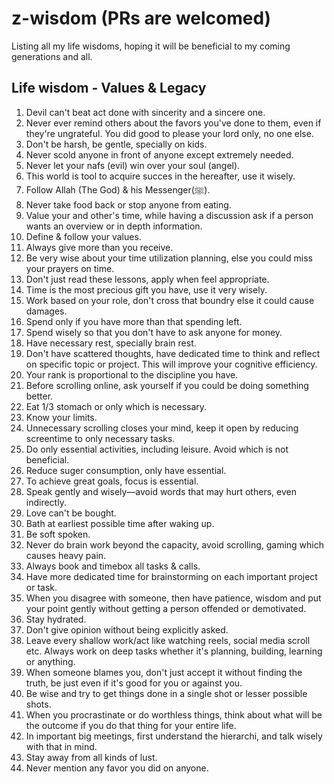 # z-wisdom (PRs are welcomed)
Listing all my life wisdoms, hoping it will be beneficial to my coming generations and all.

## Life wisdom - Values & Legacy

1. Devil can't beat act done with sincerity and a sincere one.
1. Never ever remind others about the favors you've done to them, even if they're ungrateful. You did good to please your lord only, no one else.
1. Don't be harsh, be gentle, specially on kids.
1. Never scold anyone in front of anyone except extremely needed.
1. Never let your nafs (evil) win over your soul (angel).
1. This world is tool to acquire succes in the hereafter, use it wisely.
1. Follow Allah (The God) & his Messenger(ﷺ). 
1. Never take food back or stop anyone from eating.
1. Value your and other's time, while having a discussion ask if a person wants an overview or in depth information.
1. Define & follow your values.
1. Always give more than you receive.
1. Be very wise about your time utilization planning, else you could miss your prayers on time.
1. Don't just read these lessons, apply when feel appropriate.
1. Time is the most precious gift you have, use it very wisely.
1. Work based on your role, don't cross that boundry else it could cause damages.
1. Spend only if you have more than that spending left.
1. Spend wisely so that you don't have to ask anyone for money.
1. Have necessary rest, specially brain rest.
1. Don't have scattered thoughts, have dedicated time to think and reflect on specific topic or project. This will improve your cognitive efficiency.
1. Your rank is proportional to the discipline you have.
1. Before scrolling online, ask yourself if you could be doing something better.
1. Eat 1/3 stomach or only which is necessary.
1. Know your limits.
1. Unnecessary scrolling closes your mind, keep it open by reducing screentime to only necessary tasks.
1. Do only essential activities, including leisure. Avoid which is not beneficial.
1. Reduce suger consumption, only have essential.
1. To achieve great goals, focus is essential.
1. Speak gently and wisely—avoid words that may hurt others, even indirectly.
1. Love can't be bought.
1. Bath at earliest possible time after waking up.
1. Be soft spoken.
1. Never do brain work beyond the capacity, avoid scrolling, gaming which causes heavy pain.
1. Always book and timebox all tasks & calls.
1. Have more dedicated time for brainstorming on each important project or task.
1. When you disagree with someone, then have patience, wisdom and put your point gently without getting a person offended or demotivated.
1. Stay hydrated.
1. Don't give opinion without being explicitly asked.
1. Leave every shallow work/act like watching reels, social media scroll etc. Always work on deep tasks whether it's planning, building, learning or anything.
1. When someone blames you, don't just accept it without finding the truth, be just even if it's good for you or against you.
1. Be wise and try to get things done in a single shot or lesser possible shots.
1. When you procrastinate or do worthless things, think about what will be the outcome if you do that thing for your entire life.
1. In important big meetings, first understand the hierarchi, and talk wisely with that in mind.
1. Stay away from all kinds of lust.
1. Never mention any favor you did on anyone.
